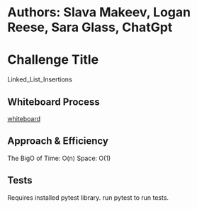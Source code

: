 # Authors: Slava Makeev, Logan Reese, Sara Glass, ChatGpt

# Challenge Title
Linked_List_Insertions

## Whiteboard Process
[whiteboard](whiteboard.png)

## Approach & Efficiency

The BigO of Time: O(n)
            Space: O(1)
## Tests

Requires installed pytest library.
run pytest <filepath> to run tests.
